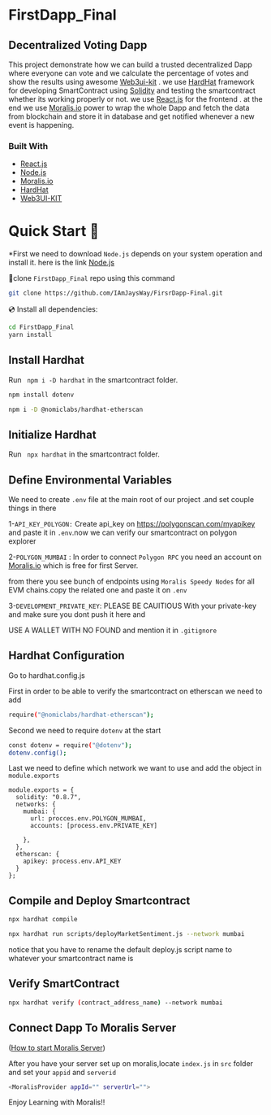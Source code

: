 # FirstDapp_Final
## Decentralized Voting Dapp

This project  demonstrate how we can build a trusted decentralized Dapp where everyone can vote and we calculate the percentage of votes and show the results using awesome [Web3ui-kit](https://web3uikit.com) .
we use  [HardHat](https://hardhat.org/) framework for developing SmartContract using [Solidity](https://github.com/ethereum/solidity) and testing the smartcontract whether its working properly or not. we use [React.js](https://reactjs.org/) for the frontend .
at the end we use  [Moralis.io](https://moralis.io/) power to wrap the whole Dapp and fetch the data from blockchain and store it in database and get notified whenever a new event is happening.





### Built With

* [React.js](https://reactjs.org/)
* [Node.js](https://nodejs.org/)
* [Moralis.io](https://moralis.io/)
* [HardHat](https://hardhat.org/)
* [Web3UI-KIT](https://web3uikit.com/)


# Quick Start 🚀

*First we need to download `Node.js` depends on your system operation and install it. here is the link [Node.js](https://nodejs.org/)

📄clone `FirstDapp_Final` repo using this command 

```sh
git clone https://github.com/IAmJaysWay/FirsrDapp-Final.git
```

💿 Install all dependencies:
```sh
cd FirstDapp_Final
yarn install 
```

## Install Hardhat 

Run ``` npm i -D hardhat``` in the smartcontract folder.


```sh
npm install dotenv
```

```sh
npm i -D @nomiclabs/hardhat-etherscan
```


## Initialize Hardhat

Run ``` npx hardhat``` in the smartcontract folder.


## Define Environmental Variables

We need to create `.env` file at the main root of our project .and set couple things in there 

1-`API_KEY_POLYGON:` Create api_key  on https://polygonscan.com/myapikey and paste it in `.env`.now we can verify our smartcontract on polygon explorer 

2-`POLYGON_MUMBAI` : In order to connect  `Polygon RPC` you need an account on [Moralis.io](https://moralis.io/) which is free for first Server.

from there you see bunch of endpoints using `Moralis Speedy Nodes` for all EVM chains.copy the related one and paste it on `.env`

3-`DEVELOPMENT_PRIVATE_KEY`: PLEASE BE CAUITIOUS With your private-key and make sure you dont push it here and

USE A WALLET WITH NO FOUND and mention it in `.gitignore` 


## Hardhat Configuration

Go to hardhat.config.js

First in order to be able to verify the smartcontract on etherscan we need to add

```sh
require("@nomiclabs/hardhat-etherscan");
``` 

Second we need to require ```dotenv``` at the start 

```sh
const dotenv = require("@dotenv"); 
dotenv.config(); 
```    

Last we need to define which network we want to use and add the object in ```module.exports```

```
module.exports = {
  solidity: "0.8.7",
  networks: {
    mumbai: {
      url: procces.env.POLYGON_MUMBAI,
      accounts: [process.env.PRIVATE_KEY]

    },
  },
  etherscan: {
    apikey: process.env.API_KEY
  }
};
```

## Compile and Deploy Smartcontract

```sh 
npx hardhat compile
```

```sh
npx hardhat run scripts/deployMarketSentiment.js --network mumbai 
```

notice that you have to rename the default deploy.js script name to whatever your smartcontract name is


## Verify SmartContract

```sh
npx hardhat verify (contract_address_name) --network mumbai
```



## Connect Dapp To Moralis Server

([How to start Moralis Server](https://docs.moralis.io/moralis-server/getting-started/create-a-moralis-server))

After you have your server set up on moralis,locate `index.js` in `src` folder and set your `appid` and `serverid` 

```sh
<MoralisProvider appId="" serverUrl="">
```


Enjoy Learning with Moralis!!





